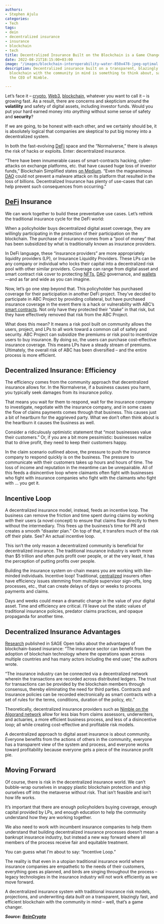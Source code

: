 ```yaml
---
authors:
- Stephen Ajulu
categories:
- Tech
tags:
- dein
- decentralized insurance
- insurance
- blockchain
- tech
title: Decentralized Insurance Built on the Blockchain is a Game Changer
date: 2022-08-21T18:15:00+03:00
image: "/images/blockchain-interoperability-water-850x478-jpeg-optimal.jpeg"
description: Decentralized insurance built on a transparent, blazingly fast, and efficient
  blockchain with the community in mind is something to think about, says Adam Hofmann,
  the CEO of Nimble.

---
```

Let’s face it – [crypto](https://stephenajulu.com/blog/6-use-cases-for-cryptocurrency/), [Web3](https://stephenajulu.com/blog/web-3.0-explained-part-1/), [blockchain](https://stephenajulu.com/blog/what-is-blockchain-how-does-it-work-blockchain-explained/), whatever you want to call it – is growing fast. As a result, there are concerns and skepticism around the **volatility** and safety of digital assets, including investor funds. Would you put your hard earned money into _anything_ without some sense of safety and **security**?

If we are going, to be honest with each other, and we certainly should be, it is absolutely logical that companies are skeptical to put big money into a decentralized system.

In both the fast-evolving [DeFi](https://stephenajulu.com/blog/applications-and-use-cases-of-decentralized-finance-defi/) space and the “Normalverse,” there is always the risk of hacks or exploits. Enter: decentralized insurance.

“There have been innumerable cases of smart-contracts hacking, cyber-attacks on exchange platforms, etc. that have caused huge loss of investor funds,” Blockchain Simplified states [on Medium](https://medium.com/@blockchain_simplified/decentralized-insurance-an-emerging-sector-in-defi-79bd84502cab). “Even the magnanimous [DAO](https://stephenajulu.com/blog/what-are-daos-decentralized-autonomous-organizations-explained/) could not prevent a malware attack on its platform that resulted in the loss of billions. Decentralized Insurance has plenty of use-cases that can help prevent such consequences from occurring.”

## [DeFi](https://stephenajulu.com/blog/more-applications-of-decentralized-finance-defi/) Insurance

We can work together to build these preventative use cases. Let’s rethink the traditional insurance cycle for the DeFi world:

When a policyholder buys decentralized digital asset coverage, they are willingly participating in the protection of their participation on the blockchain. The purchase of insurance comes from a “pool of money” that has been subsidized by what is traditionally known as insurance providers.

In DeFi language, these “insurance providers” are more appropriately liquidity providers (LP), or Insurance Liquidity Providers. These LPs can be any company or individual who locks their capital into a decentralized risk pool with other similar providers. Coverage can range from digital asset and smart contract risk cover to protecting [NFTs](https://stephenajulu.com/blog/what-are-nfts-non-fungible-tokens-explained/), [DAO](https://stephenajulu.com/blog/what-are-daos-decentralized-autonomous-organizations-explained/) governance, and [wallets](https://stephenajulu.com/blog/best-cryptocurrency-wallets-2022/)—and as far and wide as you can imagine.

Now, let’s go one step beyond that. This policyholder has purchased coverage for their participation in another DeFi project. They’ve decided to participate in ABC Project by providing collateral, but have purchased insurance coverage in the event there is a hack or vulnerability with ABC’s [smart contracts](https://stephenajulu.com/blog/what-are-smart-contracts-smart-contracts-explained/). Not only have they protected their “stake” in that risk, but they have effectively removed that risk from the ABC Project.

What does this mean? It means a risk pool built on community allows the users, project, and LPs to all work toward a common call of safety and security. ABC Project can subsidize the premiums or risk pool to incentivize users to buy insurance. By doing so, the users can purchase cost-effective insurance coverage. This means LPs have a steady stream of premiums. Ultimately, the overall risk of ABC has been diversified – and the entire process is more efficient.

## Decentralized Insurance: Efficiency

The efficiency comes from the community approach that decentralized insurance allows for. In the Normalverse, if a business causes you harm, you typically seek damages from its insurance policy.

That means you wait for them to respond, wait for the insurance company to investigate, negotiate with the insurance company, and in some cases the flow of claims payments comes through that business. This causes just a bit of heartburn for the aggrieved party. What we don’t often think about is the heartburn it causes the business as well.

Consider a ridiculously optimistic statement that “most businesses value their customers.” Or, if you are a bit more pessimistic: businesses realize that to drive profit, they need to keep their customers happy.

In the claim scenario outlined above, the pressure to push the insurance company to respond quickly is on the business. The pressure to communicate with their customers takes up hours and hours of time. The loss of income and reputation in the meantime can be unrepairable. All of this feeds a disincentive loop where claimants often fight with businesses who fight with insurance companies who fight with the claimants who fight with … you get it.

## Incentive Loop

A decentralized insurance model, instead, feeds an incentive loop. The business can remove the friction and time spent during claims by working _with_ their users (a novel concept) to ensure that claims flow directly to them without the intermediary. This frees up the business’s time for PR and creates a smooth “disaster plan.” On top of that, it transfers much of the risk off their plate. See? An actual incentive loop.

This isn’t the only reason a decentralized community is beneficial for decentralized insurance. The traditional insurance industry is worth more than $5 trillion and often puts profit over people, or at the very least, it has the perception of putting profits over people.

Building the insurance system on-chain means you are working with like-minded individuals. Incentive loop! Traditional, [centralized](https://stephenajulu.com/blog/defi-vs-traditional-finance/) insurers often have efficiency issues stemming from multiple supervisor sign-offs, long processes, etc., that can create delays of days or weeks to process payments and claims.

Days and weeks could mean a dramatic change in the value of your digital asset. Time and efficiency are critical. I’ll leave out the static values of traditional insurance policies, predator claims practices, and opaque propaganda for another time.

## Decentralized Insurance Advantages

[Research](https://journals.sagepub.com/doi/full/10.1177/21582440221079877) published in SAGE Open talks about the advantages of blockchain-based insurance: “The insurance sector can benefit from the adoption of blockchain technology where the operations span across multiple countries and has many actors including the end user,” the authors wrote.

“The insurance industry can be connected via a decentralized network wherein the transactions are recorded across distributed ledgers. The trust for transactions can be provided by the blockchain members through consensus, thereby eliminating the need for third parties. Contracts and Insurance policies can be recorded electronically as smart contracts with a set of rules for the terms, conditions, duration of the policy, etc.”

Theoretically, decentralized insurance providers such as [Nimble on the Algorand network](https://insurenimble.com/) allow for less bias from claims assessors, underwriters, and actuaries, a more efficient business process, and less of a disincentive loop; all while creating cost-effective and profitable risk models.

A decentralized approach to digital asset insurance is about community. Everyone benefits from the actions of others in the community, everyone has a transparent view of the system and process, and everyone works toward profitability because everyone gets a piece of the insurance profit pie.

## Moving Forward

Of course, there is risk in the decentralized insurance world. We can’t bubble-wrap ourselves in snappy plastic blockchain protection and ship ourselves off into the metaverse without risk. That isn’t feasible and isn’t how life works.

It’s important that there are enough policyholders buying coverage, enough capital provided by LPs, and enough education to help the community understand how they are working together.

We also need to work with incumbent insurance companies to help them understand that building decentralized insurance processes doesn’t mean a bankrupt insurance industry, but instead a new way forward where all members of the process receive fair and equitable treatment.

You can guess what I’m about to say: “Incentive Loop.”

The reality is that even in a utopian traditional insurance world where insurance companies are empathetic to the needs of their customers, everything goes as planned, and birds are singing throughout the process – legacy technologies in the insurance industry will not work efficiently as we move forward.

A decentralized insurance system with traditional insurance risk models, projections, and underwriting data _built on_ a transparent, blazingly fast, and efficient blockchain with the community in mind – well, that’s a game changer.

**_Source:_** [**_BeinCrypto_**](https://beincrypto.com/decentralized-insurance-built-blockchain-game-changer/)
